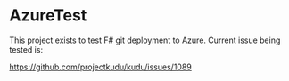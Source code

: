 AzureTest
=========

This project exists to test F# git deployment to Azure. Current issue being tested is:

https://github.com/projectkudu/kudu/issues/1089

